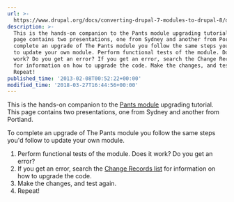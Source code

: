 ```yaml
---
url: >-
  https://www.drupal.org/docs/converting-drupal-7-modules-to-drupal-8/d7-to-d8-upgrade-tutorial-pants-module
description: >-
  This is the hands-on companion to the Pants module upgrading tutorial. This
  page contains two presentations, one from Sydney and another from Portland. To
  complete an upgrade of The Pants module you follow the same steps you'd follow
  to update your own module. Perform functional tests of the module. Does it
  work? Do you get an error? If you get an error, search the Change Records list
  for information on how to upgrade the code. Make the changes, and test again.
  Repeat!
published_time: '2013-02-08T00:52:22+00:00'
modified_time: '2018-03-27T16:44:56+00:00'
---
```

This is the hands-on companion to the [Pants module](http://drupal.org/project/pants) upgrading tutorial. This page contains two presentations, one from Sydney and another from Portland.

To complete an upgrade of The Pants module you follow the same steps you'd follow to update your own module.

1. Perform functional tests of the module. Does it work? Do you get an error?
2. If you get an error, search the [Change Records list](https://drupal.org/list-changes/drupal) for information on how to upgrade the code.
3. Make the changes, and test again.
4. Repeat!